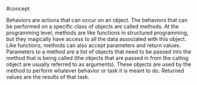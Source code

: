 #concept 

Behaviors are actions that can occur on an object. The behaviors that can be performed on a specific class of objects are called methods.
At the programming level, methods are like functions in structured programming, but they magically have access to all the data associated with this object. Like functions, methods can also accept parameters and return values.
Parameters to a method are a list of objects that need to be passed into the method
that is being called (the objects that are passed in from the calling object are usually
referred to as arguments). These objects are used by the method to perform whatever
behavior or task it is meant to do. Returned values are the results of that task.
